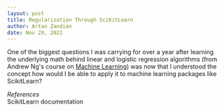 ```yaml
---
layout: post
title: Regularization Through SciKitLearn
author: Artan Zandian
date: Nov 29, 2021
---
```


One of the biggest questions I was carrying for over a year after learning the underlying math behind linear and logistic regression algorithms (from Andrew Ng's course on [Machine Learning](https://www.coursera.org/learn/machine-learning)) was now that I understood the concept how would I be able to apply it to machine learning packages like ScikitLearn?  









*References*  
ScikitLearn documentation